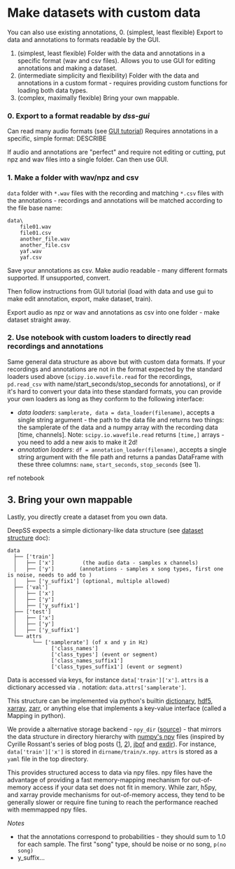 # Make datasets with custom data

You can also use existing annotations,
0. (simplest, least flexible) Export to data and annotations to formats readable by the GUI.
1. (simplest, least flexible) Folder with the data and annotations in a specific format (wav and csv files). Allows you to use GUI for editing annotations and making a dataset.
2. (intermediate simplicity and flexibility) Folder with the data and annotations in a custom format - requires providing custom functions for loading both data types.
3. (complex, maximally flexible) Bring your own mappable.

### 0. Export to a format readable by _dss-gui_
Can read many audio formats (see [GUI tutorial](/tutorials_gui/load))
Requires annotations in a specific, simple format: DESCRIBE

If audio and annotations are "perfect" and require not editing or cutting, put npz and wav files into a single folder. Can then use GUI.



### 1. Make a folder with wav/npz and csv
`data` folder with `*.wav` files with the recording and matching `*.csv` files with the annotations - recordings and annotations will be matched according to the file base name:
```shell
data\
    file01.wav
    file01.csv
    another_file.wav
    another_file.csv
    yaf.wav
    yaf.csv
```
Save your annotations as csv.
Make audio readable - many different formats supported. If unsupported, convert.

Then follow instructions from GUI tutorial (load with data and use gui to make edit annotation, export, make dataset, train).

Export audio as npz or wav and annotations as csv into one folder - make dataset straight away.


### 2. Use notebook with custom loaders to directly read recordings and annotations
Same general data structure as above but with custom data formats. If your recordings and annotations are not in the format expected by the standard loaders used above (`scipy.io.wavefile.read` for the recordings, `pd.read_csv` with name/start_seconds/stop_seconds for annotations), or if it's hard to convert your data into these standard formats, you can provide your own loaders as long as they conform to the following interface:

- _data loaders_: `samplerate, data = data_loader(filename)`, accepts a single string argument - the path to the data file and returns two things: the samplerate of the data and a numpy array with the recording data [time, channels]. Note: `scipy.io.wavefile.read` returns `[time,]` arrays - you need to add a new axis to make it 2d!
- _annotation loaders_: `df = annotation_loader(filename)`, accepts a single string argument with the file path and returns a pandas DataFrame with these three columns: `name`, `start_seconds`, `stop_seconds` (see 1).

ref notebook



## 3. Bring your own mappable
Lastly, you directly create a dataset from you own data.

DeepSS expects a simple dictionary-like data structure (see [dataset structure](/technical/data_formats) doc):
```
data
  ├── ['train']
  │   ├── ['x']         (the audio data - samples x channels)
  │   ├── ['y']        (annotations - samples x song types, first one is noise, needs to add to )
  │   ├── ['y_suffix1'] (optional, multiple allowed)
  ├── ['val']
  │   ├── ['x']
  │   ├── ['y']
  │   ├── ['y_suffix1']
  ├── ['test']
  │   ├── ['x']
  │   ├── ['y']
  │   ├── ['y_suffix1']
  └── attrs
        └── ['samplerate'] (of x and y in Hz)
              ['class_names']
              ['class_types'] (event or segment)
              ['class_names_suffix1']
              ['class_types_suffix1'] (event or segment)
```

Data is accessed via keys, for instance `data['train']['x']`. `attrs` is a dictionary accessed via `.` notation: `data.attrs['samplerate']`.

This structure can be implemented via python's builtin [dictionary](https://docs.python.org/3/tutorial/datastructures.html#dictionaries), [hdf5](https://www.h5py.org), [xarray](http://xarray.pydata.org'), [zarr](https://zarr.readthedocs.io), or anything else that implements a key-value interface (called a Mapping in python).

We provide a alternative storage backend - `npy_dir` ([source](../src/dss/npy_dir.py)) - that mirrors the data structure in directory hierarchy with [numpy's npy](https://numpy.org/doc/stable/reference/generated/numpy.load.html) files (inspired by Cyrille Rossant's series of blog posts ([1](https://cyrille.rossant.net/moving-away-hdf5/), [2](https://cyrille.rossant.net/should-you-use-hdf5/)), [jbof](https://github.com/bastibe/jbof) and [exdir](https://exdir.readthedocs.io/)). For instance, `data['train']['x']` is stored in `dirname/train/x.npy`. `attrs` is stored as a `yaml` file in the top directory.

This provides structured access to data via npy files. npy files have the advantage of providing a fast memory-mapping mechanism for out-of-memory access if your data set does not fit in memory. While zarr, h5py, and xarray provide mechanisms for out-of-memory access, they tend to be generally slower or require fine tuning to reach the performance reached with memmapped npy files.

_Notes_

- that the annotations correspond to probabilities - they should sum to 1.0 for each sample. The first "song" type, should be noise or no song, `p(no song)`
- y_suffix...